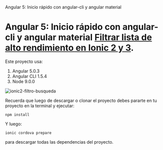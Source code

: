 Angular 5: Inicio rápido con angular-cli y angular material


# Angular 5: Inicio rápido con angular-cli y angular material [Filtrar lista de alto rendimiento en Ionic 2 y 3](https://medium.com/williambastidasblog/filtrar-lista-de-alto-rendimiento-en-ionic-2-y-3-c0c818a633f5).

Este proyecto usa:

1. Angular 5.0.3
1. Angular CLI 1.5.4
1. Node 9.0.0


![ionic2-filtro-busqueda](https://cdn-images-1.medium.com/max/640/1*YdOVAs24kTPes5DPhxcy-g.gif)

Recuerda que luego de descargar o clonar el proyecto debes pararte en tu proyecto en la terminal y ejecutar:

```
npm install
````
Y luego:

```
ionic cordova prepare
```

para descargar todas las dependencias del proyecto.
